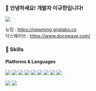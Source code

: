 ### 👋 안녕하세요! 개발자 이규한입니다!
<p>
  <a href="https://weaklion1.tistory.com/" target="_blank"><img src="https://img.shields.io/badge/Tech_Blog-F29661?style=flat-square&logo=tistory&logoColor=white"/></a>
</p>

<p>
  뉴밍 : <a href="https://newming.griplabs.co/" target="_blank">https://newming.griplabs.co</a><br>
  닥스웨이브 : <a href="https://www.docswave.com/" target="_blank">https://www.docswave.com/</a>
</p>

### 💪 Skills
#### Platforms & Languages
<p>
  <img src="https://img.shields.io/badge/React-61DAFB?style=flat-square&logo=React&logoColor=black"/>
  <img src="https://img.shields.io/badge/Vue-4FC08D?style=flat-square&logo=vuedotjs&logoColor=white"/>
  <img src="https://img.shields.io/badge/Vue_3.0-4FC08D?style=flat-square&logo=vuedotjs&logoColor=white"/>
  <img src="https://img.shields.io/badge/TypeScript-3178C6?style=flat-square&logo=TypeScript&logoColor=white"/>
  <img src="https://img.shields.io/badge/JavaScript-F7DF1E?style=flat-square&logo=javascript&logoColor=white"/>
  <img src="https://img.shields.io/badge/Sass-CC6699?style=flat-square&logo=sass&logoColor=white"/>
  <img src="https://img.shields.io/badge/Tailwind-06B6D4?style=flat-square&logo=tailwindcss&logoColor=white"/>
  <img src="https://img.shields.io/badge/Rust-000000?style=flat-square&logo=rust&logoColor=white"/>
  <img src="https://img.shields.io/badge/Tauri-24C8D8?style=flat-square&logo=tauri&logoColor=white"/>
  
</p>
<p>
  <img src="https://img.shields.io/badge/AWS-FF9900?style=flat-square&logo=amazonaws&logoColor=white"/>
  <img src="https://img.shields.io/badge/Docker-2496ED?style=flat-square&logo=docker&logoColor=white"/>
</p>
